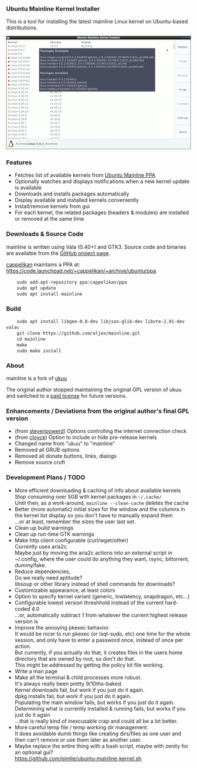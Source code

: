 ### Ubuntu Mainline Kernel Installer

This is a tool for installing the latest mainline Linux kernel on Ubuntu-based distributions.

![Main window screenshot](main_window.png)

### Features

* Fetches list of available kernels from [Ubuntu Mainline PPA](http://kernel.ubuntu.com/~kernel-ppa/mainline/)
* Optionally watches and displays notifications when a new kernel update is available
* Downloads and installs packages automatically
* Display available and installed kernels conveniently
* Install/remove kernels from gui
* For each kernel, the related packages (headers & modules) are installed or removed at the same time

### Downloads & Source Code
mainline is written using Vala (0.40+) and GTK3. Source code and binaries are available from the [GitHub project page](https://github.com/aljex/mainline).

[cappelikan](https://github.com/cappelikan) maintains a PPA at: <https://code.launchpad.net/~cappelikan/+archive/ubuntu/ppa>

		sudo add-apt-repository ppa:cappelikan/ppa
		sudo apt update
		sudo apt install mainline

### Build
		sudo apt install libgee-0.8-dev libjson-glib-dev libvte-2.91-dev valac
		git clone https://github.com/aljex/mainline.git
		cd mainline
		make
		sudo make install

### About
mainline is a fork of [ukuu](https://github.com/teejee2008/ukuu)

The original author stopped maintaining the original GPL version of ukuu and switched to a [paid license](https://teejeetech.in/tag/ukuu/) for future versions.

### Enhancements / Deviations from the original author's final GPL version

* (from [stevenpowerd](https://github.com/stevenpowered/ukuu)) Options controlling the internet connection check
* (from [cloyce](https://github.com/cloyce/ukuu)) Option to include or hide pre-release kernels
* Changed name from "ukuu" to "mainline"
* Removed all GRUB options
* Removed all donate buttons, links, dialogs
* Remove source cruft

### Development Plans / TODO
* More efficient downloading & caching of info about available kernels  
Stop consuming over 5GB with kernel packages in ```~/.cache/```  
Until then, as a work-around, ```mainline --clean-cache``` deletes the cache
* Better (more automatic) initial sizes for the window and the columns in the kernel list display so you don't have to manually expand them  
...or at least, remember the sizes the user last set.
* Clean up build warnings
* Clean up run-time GTK warnings
* Make http client configurable (curl/wget/other)  
Currently uses aria2c.  
Maybe just by moving the aria2c actions into an external script in ~/.config, where the user could do anything they want, rsync, bittorrent, dummy/fake.
* Reduce dependencies,  
Do we really need aptitude?  
libsoup or other library instead of shell commands for downloads?  
* Customizable appearance, at least colors
* Option to specify kernel variant (generic, lowlatency, snapdragon, etc...)
* Configurable lowest version threshhold instead of the current hard-coded 4.0  
...or, automatically subtract 1 from whatever the current highest release version is
* Improve the annoying pkexec behavior.  
It would be nicer to run pkexec (or lxqt-sudo, etc) one time for the whole session, and only have to enter a password once, instead of once per action.  
But currently, if you actually do that, it creates files in the users home directory that are owned by root, so don't do that.  
This might be addressed by getting the policy kit file working.
* Write a man page
* Make all the terminal & child processes more robust.  
It's always really been pretty 9/10ths-baked.  
Kernel downloads fail, but work if you just do it again.  
dpkg installs fail, but work if you just do it again.  
Populating the main window fails, but works if you just do it again.  
Determining what is currently installed & running fails, but works if you just do it again  
...that is really kind of inexcusable crap and could all be a lot better.
* More careful temp file / temp working dir management.  
It does avoidable dumb things like creating dirs/files as one user and then can't remove or use them later as another user.
* Maybe replace the entire thing with a bash script, maybe with zenity for an optional gui?  
https://github.com/pimlie/ubuntu-mainline-kernel.sh
